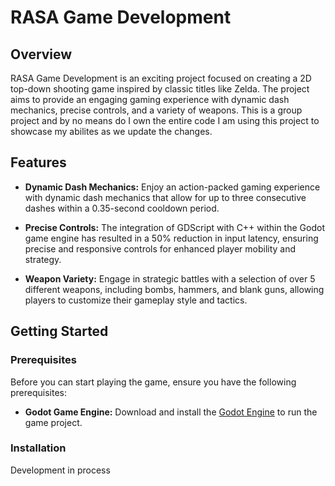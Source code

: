 # RASA Game Development


## Overview

RASA Game Development is an exciting project focused on creating a 2D top-down shooting game inspired by classic titles like Zelda. The project aims to provide an engaging gaming experience with dynamic dash mechanics, precise controls, and a variety of weapons. This is a group project and by no means do I own the entire code I am using this project to showcase my abilites as we update the changes. 

## Features

- **Dynamic Dash Mechanics:** Enjoy an action-packed gaming experience with dynamic dash mechanics that allow for up to three consecutive dashes within a 0.35-second cooldown period.

- **Precise Controls:** The integration of GDScript with C++ within the Godot game engine has resulted in a 50% reduction in input latency, ensuring precise and responsive controls for enhanced player mobility and strategy.

- **Weapon Variety:** Engage in strategic battles with a selection of over 5 different weapons, including bombs, hammers, and blank guns, allowing players to customize their gameplay style and tactics.

## Getting Started

### Prerequisites

Before you can start playing the game, ensure you have the following prerequisites:

- **Godot Game Engine:** Download and install the [Godot Engine](https://godotengine.org/download) to run the game project.

### Installation
Development in process
